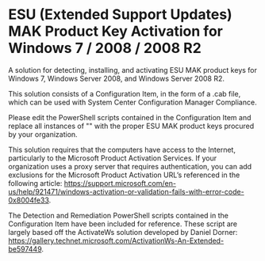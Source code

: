 # ESU (Extended Support Updates) MAK Product Key Activation for Windows 7 / 2008 / 2008 R2

A solution for detecting, installing, and activating ESU MAK product keys for Windows 7, Windows Server 2008, and Windows Server 2008 R2.

This solution consists of a Configuration Item, in the form of a .cab file, which can be used with System Center Configuration Manager Compliance.

Please edit the PowerShell scripts contained in the Configuration Item and replace all instances of "<INSERT-ESU-KEY-HERE>" with the proper ESU MAK product keys procured by your organization.

This solution requires that the computers have access to the Internet, particularly to the Microsoft Product Activation Services. If your organization uses a proxy server that requires authentication, you can add exclusions for the Microsoft Product Activation URL’s referenced in the following article: https://support.microsoft.com/en-us/help/921471/windows-activation-or-validation-fails-with-error-code-0x8004fe33.

The Detection and Remediation PowerShell scripts contained in the Configuration Item have been included for reference. These script are largely based off the ActivateWs solution developed by Daniel Dorner: https://gallery.technet.microsoft.com/ActivationWs-An-Extended-be597449.
